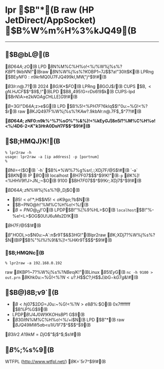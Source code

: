 # lpr $B"*(B raw (HP JetDirect/AppSocket) $B%W%m%H%3%kJQ49(B

---
## $B@bL@(B

$BD64A;z$O(B LPD $B%W%m%H%3%k$N%M%C%H%o!<%/%W%j%s%?$KBP1~$9$k$b$N$N!"(Braw $B%W%m%H%3%k$N%W%j%s%?$K$OBP1~$7$J$$$?$a!"30It$K(B LPRng $BEy$NF0:n$9$k%5!<%P$rMQ0U$7$FJQ49$9$kI,MW$,$"$j$^$9!#(B

$B$3$l$r:n@.$7$?(B 2024 $BG/$K$*$$$F$O(B LPRng $B$G$O$J$/(B CUPS $B$,<gN.$H$J$C$F$$$^$9$,!"(BLPD $B8_495!G=$rDs6!$9$k(B CUPS-lpd $B$rN)$A>e$2$k$N$O$A$g$C$HLLE]$G$9!#(B

$B$=$3$G!"D64A;z>e$G(B LPD $B%5!<%P$H$7$F?6$kIq$$!"0u:~%G!<%?$r(B raw $B%W%m%H%3%k$KJQ49$7$F%W%j%s%?$KAw?.$9$k$b$N$r:n@.$7$F$_$^$7$?!#(B

**$BD64A;z$NF0:n$9$k%^%7%s$O%U%!%$%"%&%)!<%kEy$GJ]8n$5$l$?%M%C%H%o!<%/4D6-2<$K$"$k$3$H$rA0Ds$H$7$F$$$^$9!#(B**

## $B;HMQJ}K!(B

```
% lpr2raw -h
usage: lpr2raw -a [ip address] -p [portnum]
%
```

$B%X%k%W%a%C%;!<%8$NI=<($O(B `-h` $B%*%W%7%g%s$rI,$:;XDj$7$F$/$@$5$$!#(B
`-a` $B$K%M%C%H%o!<%/%W%j%s%?$N(B IP $B%"%I%l%9!J>JN,;~$O(B localhost $B$H$7$F07$$$^$9!K!"(B`-p` $B$K%]!<%HHV9f!J>JN,;~$O(B 9100 $B$H$7$F07$$$^$9!K$r;XDj$7$^$9!#(B

$BD64A;z$N%W%j%s%?@_Dj$O(B

- $B5!<o!'$*;H$$$N5!<o$K9g$o$;$?$b$N(B
- $B=PNO@h!'%M%C%H%o!<%/(B
- $B=PNO@_Dj!'%W%m%H%3%k$O(B LPDP$B!"%[%9%HL>$O(B `localhost`$B!"%-%e!<L>$OG$0U!J6uMs2D!K(B

$B$H$7$F$/$@$5$$!#(B

$B$"$H$ODL>o$N0u:~A`:n$r9T$&$3$H$G!"(Blpr2raw $B$K;XDj$7$?%W%j%s%?$N(BIP$B%"%I%l%9!&%]!<%H$K%G!<%?Aw?.$r9T$$$^$9!#(B

### $B;HMQNc(B

```
% lpr2raw -a 192.168.0.192
```

raw $B%W%m%H%3%k$KBP1~$7$?%W%j%s%?$NBe$o$j$K!"(BLinux $B5!Ey$G(B `nc -h 9100 > out.prn` $B$K$h$k0u:~%G!<%?$N<u?.$H$$$C$?;H$$J}$b$G$-$k$G$7$g$&!#(B

## $B@)8B;v9`(B

- $B<h$j07$$2DG=$J0u:~%G!<%?$N>e8B%5%$%:$O(B 0x7fffffff $B%P%$%H$G$9(B
- LPDP$B!J4J0W!K$K$OHsBP1~$G$9(B
- $B30It$N%M%C%H%o!<%/$+$i$N(B LPD $B"*(B raw $BJQ49MW5a$b<u$1IU$1$F$7$^$$$^$9(B

$B$3$l$i$r2~A1$9$kM=Dj$O$"$j$^$;$s!#(B

## $B%i%$%;%s%9(B

WTFPL (http://www.wtfpl.net/) $B$K=`5r$7$^$9!#(B
